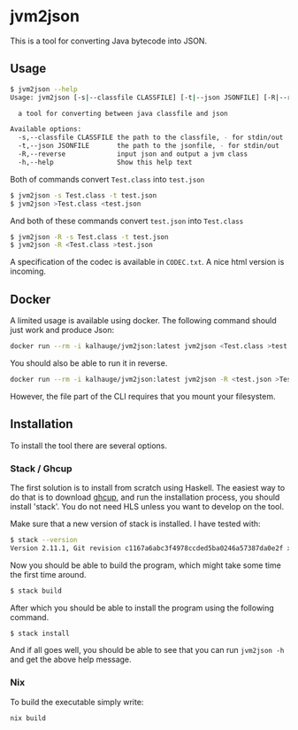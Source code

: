 # jvm2json

This is a tool for converting Java bytecode into JSON.

## Usage

```bash
$ jvm2json --help
Usage: jvm2json [-s|--classfile CLASSFILE] [-t|--json JSONFILE] [-R|--reverse]

  a tool for converting between java classfile and json

Available options:
  -s,--classfile CLASSFILE the path to the classfile, - for stdin/out
  -t,--json JSONFILE       the path to the jsonfile, - for stdin/out
  -R,--reverse             input json and output a jvm class
  -h,--help                Show this help text
```

Both of commands convert `Test.class` into `test.json`

```bash
$ jvm2json -s Test.class -t test.json
$ jvm2json >Test.class <test.json
```

And both of these commands convert `test.json` into `Test.class` 

```bash
$ jvm2json -R -s Test.class -t test.json
$ jvm2json -R <Test.class >test.json
```

A specification of the codec is available in `CODEC.txt`. A nice html version is incoming.

## Docker 

A limited usage is available using docker. The following command should just work and produce Json:

```bash
docker run --rm -i kalhauge/jvm2json:latest jvm2json <Test.class >test.json
```

You should also be able to run it in reverse.

```bash
docker run --rm -i kalhauge/jvm2json:latest jvm2json -R <test.json >Test.class
```

However, the file part of the CLI requires that you mount your filesystem.

## Installation

To install the tool there are several options.

### Stack / Ghcup

The first solution is to install from scratch using Haskell. The easiest way to do that is to download [ghcup](https://www.haskell.org/ghcup/), and 
run the installation process, you should install 'stack'. You do not need HLS unless you want to develop on the tool.

Make sure that a new version of stack is installed. I have tested with:
```bash
$ stack --version
Version 2.11.1, Git revision c1167a6abc3f4978ccded5ba0246a57387da0e2f x86_64 hpack-0.35.2
```

Now you should be able to build the program, which might take some time the first 
time around.

```bash
$ stack build
```

After which you should be able to install the program using the following command.

```bash
$ stack install
```

And if all goes well, you should be able to see that you can run `jvm2json -h` and get the above help message.

### Nix

To build the executable simply write:

```
nix build
```


